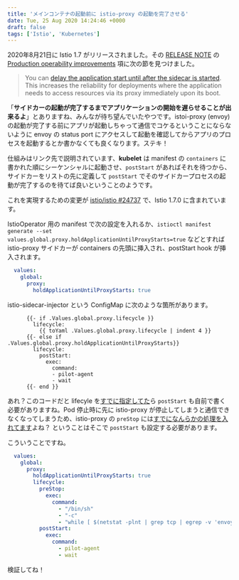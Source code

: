 ```yaml
---
title: 'メインコンテナの起動前に istio-proxy の起動を完了させる'
date: Tue, 25 Aug 2020 14:24:46 +0000
draft: false
tags: ['Istio', 'Kubernetes']
---
```


2020年8月21日に Istio 1.7 がリリースされました。その [RELEASE NOTE](https://istio.io/latest/news/releases/1.7.x/announcing-1.7/) の [Production operability improvements](https://istio.io/latest/news/releases/1.7.x/announcing-1.7/#production-operability-improvements) 項に次の節を見つけました。

> You can [delay the application start until after the sidecar is started](https://medium.com/@marko.luksa/delaying-application-start-until-sidecar-is-ready-2ec2d21a7b74). This increases the reliability for deployments where the application needs to access resources via its proxy immediately upon its boot.

「**サイドカーの起動が完了するまでアプリケーションの開始を遅らせることが出来るよ**」とありますね、みんなが待ち望んでいたやつです。istoi-proxy (envoy) の起動が完了する前にアプリが起動しちゃって通信でコケるということにならないように envoy の status port にアクセスして起動を確認してからアプリのプロセスを起動するとか書かなくても良くなります。ステキ！

仕組みはリンク先で説明されています、**kubelet** は manifest の `containers` に書かれた順にシーケンシャルに起動させ、`postStart` があればそれを待つから、サイドカーをリストの先に定義して `postStart` でそのサイドカープロセスの起動が完了するのを待てば良いということのようです。

これを実現するための変更が [istio/istio #24737](https://github.com/istio/istio/pull/24737) で、Istio 1.7.0 に含まれています。

IstioOperator 用の manifest で次の設定を入れるか、`istioctl manifest generate --set values.global.proxy.holdApplicationUntilProxyStarts=true` などとすれば istio-proxy サイドカーが containers の先頭に挿入され、postStart hook が挿入されます。

```yaml
  values:
    global:
      proxy:
        holdApplicationUntilProxyStarts: true
```

istio-sidecar-injector という ConfigMap に次のような箇所があります。

```go-text-template
      {{- if .Values.global.proxy.lifecycle }}
        lifecycle:
          {{ toYaml .Values.global.proxy.lifecycle | indent 4 }}
      {{- else if .Values.global.proxy.holdApplicationUntilProxyStarts}}
        lifecycle:
          postStart:
            exec:
              command:
              - pilot-agent
              - wait
      {{- end }}
```

あれ？このコードだと lifecyle を[すでに指定してた](/2020/03/istio-part12/)ら `postStart` も自前で書く必要がありますね。Pod 停止時に先に istio-proxy が停止してしまうと通信できなくなってしまうため、istio-proxy の `preStop` には[すでになんらかの処理を入れてます](/2020/03/istio-part12/)よね？ ということはそこで `postStart` も設定する必要があります。

こういうことですね。

```yaml
  values:
    global:
      proxy:
        holdApplicationUntilProxyStarts: true
        lifecycle:
          preStop:
            exec:
              command:
                - "/bin/sh"
                - "-c"
                - "while [ $(netstat -plnt | grep tcp | egrep -v 'envoy|pilot-agent' | wc -l) -ne 0 ]; do sleep 1; done"
          postStart:
            exec:
              command:
                - pilot-agent
                - wait
```

検証してね！
